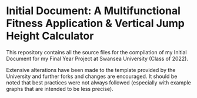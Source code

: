 # Initial Document: A Multifunctional Fitness Application \& Vertical Jump Height Calculator

This repository contains all the source files for the compilation of my Initial Document for my Final Year Project at Swansea University (Class of 2022).

Extensive alterations have been made to the template provided by the University and further forks and changes are encouraged. It should be noted that best practices were not always followed (especially with example graphs that are intended to be less precise).
